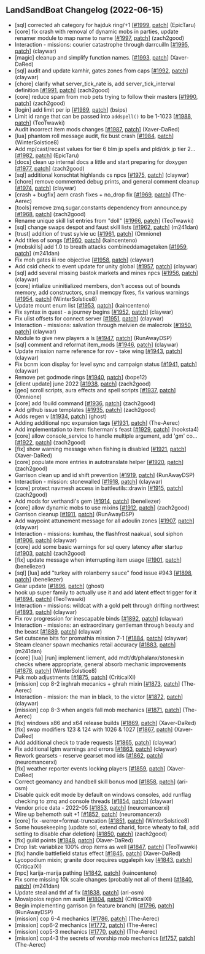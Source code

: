 ## LandSandBoat Changelog (2022-06-15)
- [sql] corrected ah category for hajduk ring/+1 [[#1999](https://github.com/LandSandBoat/server/pull/1999), [patch](https://github.com/LandSandBoat/server/pull/1999.patch)] (EpicTaru)
- [core] fix crash with removal of dynamic mobs in parties, update renamer module to map name to name [[#1997](https://github.com/LandSandBoat/server/pull/1997), [patch](https://github.com/LandSandBoat/server/pull/1997.patch)] (zach2good)
- Interaction - missions: courier catastrophe through darrcuilln [[#1995](https://github.com/LandSandBoat/server/pull/1995), [patch](https://github.com/LandSandBoat/server/pull/1995.patch)] (claywar)
- [magic] cleanup and simplify function names. [[#1993](https://github.com/LandSandBoat/server/pull/1993), [patch](https://github.com/LandSandBoat/server/pull/1993.patch)] (Xaver-DaRed)
- [sql] audit and update kamhir, gates zones from caps [[#1992](https://github.com/LandSandBoat/server/pull/1992), [patch](https://github.com/LandSandBoat/server/pull/1992.patch)] (claywar)
- [chore] clarify what server_tick_rate is, add server_tick_interval definition [[#1991](https://github.com/LandSandBoat/server/pull/1991), [patch](https://github.com/LandSandBoat/server/pull/1991.patch)] (zach2good)
- [core] reduce spam from mob pets trying to follow their masters [[#1990](https://github.com/LandSandBoat/server/pull/1990), [patch](https://github.com/LandSandBoat/server/pull/1990.patch)] (zach2good)
- [login] add limit per ip [[#1989](https://github.com/LandSandBoat/server/pull/1989), [patch](https://github.com/LandSandBoat/server/pull/1989.patch)] (bsips)
- Limit id range that can be passed into `addspell()` to be 1-1023 [[#1988](https://github.com/LandSandBoat/server/pull/1988), [patch](https://github.com/LandSandBoat/server/pull/1988.patch)] (TeoTwawki)
- Audit incorrect item mods changes [[#1987](https://github.com/LandSandBoat/server/pull/1987), [patch](https://github.com/LandSandBoat/server/pull/1987.patch)] (Xaver-DaRed)
- [lua] phantom roll message audit, fix bust crash [[#1984](https://github.com/LandSandBoat/server/pull/1984), [patch](https://github.com/LandSandBoat/server/pull/1984.patch)] (WinterSolstice8)
- Add mp/cast/recast values for tier 6 blm jp spells and pld/drk jp tier 2… [[#1982](https://github.com/LandSandBoat/server/pull/1982), [patch](https://github.com/LandSandBoat/server/pull/1982.patch)] (EpicTaru)
- [docs] clean up internal docs a little and start preparing for doxygen [[#1977](https://github.com/LandSandBoat/server/pull/1977), [patch](https://github.com/LandSandBoat/server/pull/1977.patch)] (zach2good)
- [sql] additional konschtat highlands cs npcs [[#1975](https://github.com/LandSandBoat/server/pull/1975), [patch](https://github.com/LandSandBoat/server/pull/1975.patch)] (claywar)
- [chore] remove commented debug prints, and general comment cleanup [[#1974](https://github.com/LandSandBoat/server/pull/1974), [patch](https://github.com/LandSandBoat/server/pull/1974.patch)] (claywar)
- [crash + bugfix] aern crash fixes + no_drop fix [[#1969](https://github.com/LandSandBoat/server/pull/1969), [patch](https://github.com/LandSandBoat/server/pull/1969.patch)] (The-Aerec)
- [tools] remove zmq.sugar.constants dependency from announce.py [[#1968](https://github.com/LandSandBoat/server/pull/1968), [patch](https://github.com/LandSandBoat/server/pull/1968.patch)] (zach2good)
- Rename unique skill list entries from "doll" [[#1966](https://github.com/LandSandBoat/server/pull/1966), [patch](https://github.com/LandSandBoat/server/pull/1966.patch)] (TeoTwawki)
- [sql] change swaps despot and faust skill lists [[#1962](https://github.com/LandSandBoat/server/pull/1962), [patch](https://github.com/LandSandBoat/server/pull/1962.patch)] (m241dan)
- [trust] addition of trust sylvie uc [[#1961](https://github.com/LandSandBoat/server/pull/1961), [patch](https://github.com/LandSandBoat/server/pull/1961.patch)] (Omnione)
- Add titles of songs [[#1960](https://github.com/LandSandBoat/server/pull/1960), [patch](https://github.com/LandSandBoat/server/pull/1960.patch)] (kaincenteno)
- [mobskills] add 1.0 to breath attacks combineddamagetaken [[#1959](https://github.com/LandSandBoat/server/pull/1959), [patch](https://github.com/LandSandBoat/server/pull/1959.patch)] (m241dan)
- Fix moh gates iii roe objective [[#1958](https://github.com/LandSandBoat/server/pull/1958), [patch](https://github.com/LandSandBoat/server/pull/1958.patch)] (claywar)
- Add csid check to event update for unity global [[#1957](https://github.com/LandSandBoat/server/pull/1957), [patch](https://github.com/LandSandBoat/server/pull/1957.patch)] (claywar)
- [sql] add several missing bastok markets and mines npcs [[#1956](https://github.com/LandSandBoat/server/pull/1956), [patch](https://github.com/LandSandBoat/server/pull/1956.patch)] (claywar)
- [core] intialize uninitialized members, don't access out of bounds memory, add constructors, small memcpy fixes, fix various warnings [[#1954](https://github.com/LandSandBoat/server/pull/1954), [patch](https://github.com/LandSandBoat/server/pull/1954.patch)] (WinterSolstice8)
- Update mount enum list [[#1953](https://github.com/LandSandBoat/server/pull/1953), [patch](https://github.com/LandSandBoat/server/pull/1953.patch)] (kaincenteno)
- Fix syntax in quest - a journey begins [[#1952](https://github.com/LandSandBoat/server/pull/1952), [patch](https://github.com/LandSandBoat/server/pull/1952.patch)] (claywar)
- Fix ulist offsets for connect server [[#1951](https://github.com/LandSandBoat/server/pull/1951), [patch](https://github.com/LandSandBoat/server/pull/1951.patch)] (claywar)
- Interaction - missions: salvation through melvien de malecroix [[#1950](https://github.com/LandSandBoat/server/pull/1950), [patch](https://github.com/LandSandBoat/server/pull/1950.patch)] (claywar)
- Module to give new players a ls [[#1947](https://github.com/LandSandBoat/server/pull/1947), [patch](https://github.com/LandSandBoat/server/pull/1947.patch)] (RunAwayDSP)
- [sql] comment and reformat item_mods [[#1946](https://github.com/LandSandBoat/server/pull/1946), [patch](https://github.com/LandSandBoat/server/pull/1946.patch)] (claywar)
- Update mission name reference for rov - take wing [[#1943](https://github.com/LandSandBoat/server/pull/1943), [patch](https://github.com/LandSandBoat/server/pull/1943.patch)] (claywar)
- Fix bcnm icon display for level sync and campaign status [[#1941](https://github.com/LandSandBoat/server/pull/1941), [patch](https://github.com/LandSandBoat/server/pull/1941.patch)] (claywar)
- Remove pet godmode rings [[#1940](https://github.com/LandSandBoat/server/pull/1940), [patch](https://github.com/LandSandBoat/server/pull/1940.patch)] (bope12)
- [client update] june 2022 [[#1938](https://github.com/LandSandBoat/server/pull/1938), [patch](https://github.com/LandSandBoat/server/pull/1938.patch)] (zach2good)
- [geo] scroll scripts, aura effects and spell scripts [[#1937](https://github.com/LandSandBoat/server/pull/1937), [patch](https://github.com/LandSandBoat/server/pull/1937.patch)] (Omnione)
- [core] add !build command [[#1936](https://github.com/LandSandBoat/server/pull/1936), [patch](https://github.com/LandSandBoat/server/pull/1936.patch)] (zach2good)
- Add github issue templates [[#1935](https://github.com/LandSandBoat/server/pull/1935), [patch](https://github.com/LandSandBoat/server/pull/1935.patch)] (zach2good)
- Adds regen v [[#1934](https://github.com/LandSandBoat/server/pull/1934), [patch](https://github.com/LandSandBoat/server/pull/1934.patch)] (ghost)
- Adding additional npc expansion tags [[#1931](https://github.com/LandSandBoat/server/pull/1931), [patch](https://github.com/LandSandBoat/server/pull/1931.patch)] (The-Aerec)
- Add implementation to item: fisherman's feast [[#1929](https://github.com/LandSandBoat/server/pull/1929), [patch](https://github.com/LandSandBoat/server/pull/1929.patch)] (hooksta4)
- [core] allow console_service to handle multiple argument, add 'gm' co… [[#1922](https://github.com/LandSandBoat/server/pull/1922), [patch](https://github.com/LandSandBoat/server/pull/1922.patch)] (zach2good)
- [fix] show warning message when fishing is disabled [[#1921](https://github.com/LandSandBoat/server/pull/1921), [patch](https://github.com/LandSandBoat/server/pull/1921.patch)] (Xaver-DaRed)
- [core] populate more entries in autotranslate helper [[#1920](https://github.com/LandSandBoat/server/pull/1920), [patch](https://github.com/LandSandBoat/server/pull/1920.patch)] (zach2good)
- Garrison clean up and id shift prevention [[#1919](https://github.com/LandSandBoat/server/pull/1919), [patch](https://github.com/LandSandBoat/server/pull/1919.patch)] (RunAwayDSP)
- Interaction - mission: stonewalled [[#1918](https://github.com/LandSandBoat/server/pull/1918), [patch](https://github.com/LandSandBoat/server/pull/1918.patch)] (claywar)
- [core] protect navmesh access in battleutils::drawin [[#1915](https://github.com/LandSandBoat/server/pull/1915), [patch](https://github.com/LandSandBoat/server/pull/1915.patch)] (zach2good)
- Add mods for verthandi's gem [[#1914](https://github.com/LandSandBoat/server/pull/1914), [patch](https://github.com/LandSandBoat/server/pull/1914.patch)] (beneliezer)
- [core] allow dynamic mobs to use mixins [[#1912](https://github.com/LandSandBoat/server/pull/1912), [patch](https://github.com/LandSandBoat/server/pull/1912.patch)] (zach2good)
- Garrison cleanup [[#1911](https://github.com/LandSandBoat/server/pull/1911), [patch](https://github.com/LandSandBoat/server/pull/1911.patch)] (RunAwayDSP)
- Add waypoint attunement message for all adoulin zones [[#1907](https://github.com/LandSandBoat/server/pull/1907), [patch](https://github.com/LandSandBoat/server/pull/1907.patch)] (claywar)
- Interaction - missions: kumhau, the flashfrost naakual, soul siphon [[#1906](https://github.com/LandSandBoat/server/pull/1906), [patch](https://github.com/LandSandBoat/server/pull/1906.patch)] (claywar)
- [core] add some basic warnings for sql query latency after startup [[#1903](https://github.com/LandSandBoat/server/pull/1903), [patch](https://github.com/LandSandBoat/server/pull/1903.patch)] (zach2good)
- [fix] update message when interrupting item usage [[#1901](https://github.com/LandSandBoat/server/pull/1901), [patch](https://github.com/LandSandBoat/server/pull/1901.patch)] (beneliezer)
- [sql] [lua] add "turkey with rolanberry sauce" food issue #943 [[#1898](https://github.com/LandSandBoat/server/pull/1898), [patch](https://github.com/LandSandBoat/server/pull/1898.patch)] (beneliezer)
- Gear update [[#1896](https://github.com/LandSandBoat/server/pull/1896), [patch](https://github.com/LandSandBoat/server/pull/1896.patch)] (ghost)
-  hook up super family to actually use it and add latent effect trigger for it [[#1894](https://github.com/LandSandBoat/server/pull/1894), [patch](https://github.com/LandSandBoat/server/pull/1894.patch)] (TeoTwawki)
- Interaction - missions: wildcat with a gold pelt through drifting northwest [[#1893](https://github.com/LandSandBoat/server/pull/1893), [patch](https://github.com/LandSandBoat/server/pull/1893.patch)] (claywar)
- Fix rov progression for inescapable binds [[#1892](https://github.com/LandSandBoat/server/pull/1892), [patch](https://github.com/LandSandBoat/server/pull/1892.patch)] (claywar)
- Interaction - missions: an extraordinary gentleman through beauty and the beast [[#1889](https://github.com/LandSandBoat/server/pull/1889), [patch](https://github.com/LandSandBoat/server/pull/1889.patch)] (claywar)
- Set cutscene bits for promathia mission 7-1 [[#1884](https://github.com/LandSandBoat/server/pull/1884), [patch](https://github.com/LandSandBoat/server/pull/1884.patch)] (claywar)
- Steam cleaner spawn mechanics retail accuracy [[#1883](https://github.com/LandSandBoat/server/pull/1883), [patch](https://github.com/LandSandBoat/server/pull/1883.patch)] (m241dan)
- [core] [lua] [run] implement liement, add mdt/dt/phalanx/stoneskin checks where appropriate, general absorb mechanic improvements [[#1878](https://github.com/LandSandBoat/server/pull/1878), [patch](https://github.com/LandSandBoat/server/pull/1878.patch)] (WinterSolstice8)
- Puk mob adjustments [[#1875](https://github.com/LandSandBoat/server/pull/1875), [patch](https://github.com/LandSandBoat/server/pull/1875.patch)] (CriticalXI)
- [mission] cop 8-2 ixghrah mecanics + ghrah mixin [[#1873](https://github.com/LandSandBoat/server/pull/1873), [patch](https://github.com/LandSandBoat/server/pull/1873.patch)] (The-Aerec)
- Interaction - mission: the man in black, to the victor [[#1872](https://github.com/LandSandBoat/server/pull/1872), [patch](https://github.com/LandSandBoat/server/pull/1872.patch)] (claywar)
- [mission] cop 8-3 when angels fall mob mechanics [[#1871](https://github.com/LandSandBoat/server/pull/1871), [patch](https://github.com/LandSandBoat/server/pull/1871.patch)] (The-Aerec)
- [fix] windows x86 and x64 release builds [[#1869](https://github.com/LandSandBoat/server/pull/1869), [patch](https://github.com/LandSandBoat/server/pull/1869.patch)] (Xaver-DaRed)
- [fix] swap modifiers 123 & 124 with 1026 & 1027 [[#1867](https://github.com/LandSandBoat/server/pull/1867), [patch](https://github.com/LandSandBoat/server/pull/1867.patch)] (Xaver-DaRed)
- Add additional check to trade requests [[#1865](https://github.com/LandSandBoat/server/pull/1865), [patch](https://github.com/LandSandBoat/server/pull/1865.patch)] (claywar)
- Fix additional lgtm warnings and errors [[#1863](https://github.com/LandSandBoat/server/pull/1863), [patch](https://github.com/LandSandBoat/server/pull/1863.patch)] (claywar)
- Rework gearsets - reserve gearset mod ids [[#1862](https://github.com/LandSandBoat/server/pull/1862), [patch](https://github.com/LandSandBoat/server/pull/1862.patch)] (neuromancerxi)
- [fix] weather reporter events locking players [[#1859](https://github.com/LandSandBoat/server/pull/1859), [patch](https://github.com/LandSandBoat/server/pull/1859.patch)] (Xaver-DaRed)
- Correct geomancy and handbell skill bonus mod [[#1858](https://github.com/LandSandBoat/server/pull/1858), [patch](https://github.com/LandSandBoat/server/pull/1858.patch)] (ari-osm)
- Disable quick edit mode by default on windows consoles, add runflag checking to zmq and console threads [[#1854](https://github.com/LandSandBoat/server/pull/1854), [patch](https://github.com/LandSandBoat/server/pull/1854.patch)] (claywar)
- Vendor price data - 2022-05 [[#1853](https://github.com/LandSandBoat/server/pull/1853), [patch](https://github.com/LandSandBoat/server/pull/1853.patch)] (neuromancerxi)
- Wire up behemoth suit +1 [[#1852](https://github.com/LandSandBoat/server/pull/1852), [patch](https://github.com/LandSandBoat/server/pull/1852.patch)] (neuromancerxi)
- [core] fix -werror=format-truncation [[#1851](https://github.com/LandSandBoat/server/pull/1851), [patch](https://github.com/LandSandBoat/server/pull/1851.patch)] (WinterSolstice8)
- Some housekeeping (update sol, extend charid, force wheaty to fail, add setting to disable char deletion) [[#1850](https://github.com/LandSandBoat/server/pull/1850), [patch](https://github.com/LandSandBoat/server/pull/1850.patch)] (zach2good)
- [fix] guild points [[#1848](https://github.com/LandSandBoat/server/pull/1848), [patch](https://github.com/LandSandBoat/server/pull/1848.patch)] (Xaver-DaRed)
- Drop list: variablize 100% drop items as well [[#1847](https://github.com/LandSandBoat/server/pull/1847), [patch](https://github.com/LandSandBoat/server/pull/1847.patch)] (TeoTwawki)
- [fix] handle battlefield status effect [[#1845](https://github.com/LandSandBoat/server/pull/1845), [patch](https://github.com/LandSandBoat/server/pull/1845.patch)] (Xaver-DaRed)
- Lycopodium mixin; granite door requires uggalepih key [[#1843](https://github.com/LandSandBoat/server/pull/1843), [patch](https://github.com/LandSandBoat/server/pull/1843.patch)] (CriticalXI)
- [npc] karija-marija pathing [[#1842](https://github.com/LandSandBoat/server/pull/1842), [patch](https://github.com/LandSandBoat/server/pull/1842.patch)] (kaincenteno)
- Fix some missing 10k scale changes (probably not all of them) [[#1840](https://github.com/LandSandBoat/server/pull/1840), [patch](https://github.com/LandSandBoat/server/pull/1840.patch)] (m241dan)
- Update steal and thf af fix [[#1838](https://github.com/LandSandBoat/server/pull/1838), [patch](https://github.com/LandSandBoat/server/pull/1838.patch)] (ari-osm)
- Movalpolos region nm audit [[#1804](https://github.com/LandSandBoat/server/pull/1804), [patch](https://github.com/LandSandBoat/server/pull/1804.patch)] (CriticalXI)
- Begin implementing garrison (in feature branch) [[#1796](https://github.com/LandSandBoat/server/pull/1796), [patch](https://github.com/LandSandBoat/server/pull/1796.patch)] (RunAwayDSP)
- [mission] cop 6-4 mechanics [[#1786](https://github.com/LandSandBoat/server/pull/1786), [patch](https://github.com/LandSandBoat/server/pull/1786.patch)] (The-Aerec)
- [mission] cop6-2 mechanics [[#1772](https://github.com/LandSandBoat/server/pull/1772), [patch](https://github.com/LandSandBoat/server/pull/1772.patch)] (The-Aerec)
- [mission] cop5-3 mechanics [[#1770](https://github.com/LandSandBoat/server/pull/1770), [patch](https://github.com/LandSandBoat/server/pull/1770.patch)] (The-Aerec)
- [mission] cop4-3 the secrets of worship mob mechanics [[#1757](https://github.com/LandSandBoat/server/pull/1757), [patch](https://github.com/LandSandBoat/server/pull/1757.patch)] (The-Aerec)
